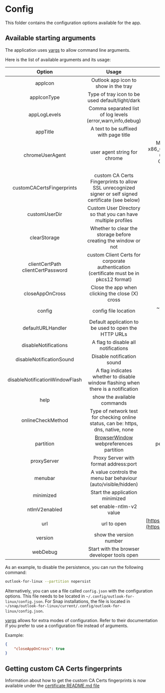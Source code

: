 # Config

This folder contains the configuration options available for the app.

## Available starting arguments

The application uses [yargs](https://www.npmjs.com/package/yargs) to allow command line arguments.

Here is the list of available arguments and its usage:

| Option | Usage | Default Value |
|:-:|:-:|:-:|
| appIcon | Outlook app icon to show in the tray | |
| appIconType | Type of tray icon to be used default/light/dark | default |
| appLogLevels | Comma separated list of log levels (error,warn,info,debug) | error,warn |
| appTitle |  A text to be suffixed with page title | Microsoft Outlook |
| chromeUserAgent | user agent string for chrome | Mozilla/5.0 (X11; Linux x86_64) AppleWebKit/537.36 (KHTML, like Gecko) Chrome/77.0.3831.6 Safari/537.36 |
| customCACertsFingerprints | custom CA Certs Fingerprints to allow SSL unrecognized signer or self signed certificate (see below) | [] |
| customUserDir | Custom User Directory so that you can have multiple profiles | |
| clearStorage | Whether to clear the storage before creating the window or not | false |
| clientCertPath clientCertPassword | custom Client Certs for corporate authentication (certificate must be in pkcs12 format) | [] |
| closeAppOnCross | Close the app when clicking the close (X) cross | false |
| config | config file location | ~/.config/outlook-for-linux/config.json |
| defaultURLHandler | Default application to be used to open the HTTP URLs |  |
| disableNotifications | A flag to disable all notifications | false |
| disableNotificationSound | Disable notification sound | false |
| disableNotificationWindowFlash | A flag indicates whether to disable window flashing when there is a notification | false |
| help  | show the available commands | false |
| onlineCheckMethod | Type of network test for checking online status, can be: https, dns, native, none | https |
| partition | [BrowserWindow](https://electronjs.org/docs/api/browser-window) webpreferences partition | persist:outlook-4-linux |
| proxyServer | Proxy Server with format address:port | None |
| menubar | A value controls the menu bar behaviour (auto/visible/hidden) | auto |
| minimized | Start the application minimized | false |
| ntlmV2enabled | set enable-ntlm-v2 value | true |
| url | url to open | [https://outlook.microsoft.com/](https://outlook.microsoft.com/) |
| version | show the version number | false |
| webDebug | Start with the browser developer tools open  |  false |


As an example, to disable the persistence, you can run the following command:

```bash
outlook-for-linux --partition nopersist
```

Alternatively, you can use a file called `config.json` with the configuration options. This file needs to be located in `~/.config/outlook-for-linux/config.json`.
For Snap installations, the file is located in `~/snap/outlook-for-linux/current/.config/outlook-for-linux/config.json`.

[yargs](https://www.npmjs.com/package/yargs) allows for extra modes of configuration. Refer to their documentation if you prefer to use a configuration file instead of arguments.

Example:

```json
{
    "closeAppOnCross": true
}
```

## Getting custom CA Certs fingerprints

Information about how to get the custom CA Certs fingerprints is now available under the [certificate README.md file](../certificate/README.md)

